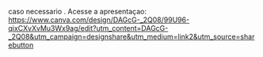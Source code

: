 caso necessario . Acesse a apresentaçao:
https://www.canva.com/design/DAGcG-_2Q08/99U96-qixCXvXvMu3Wx9ag/edit?utm_content=DAGcG-_2Q08&utm_campaign=designshare&utm_medium=link2&utm_source=sharebutton
